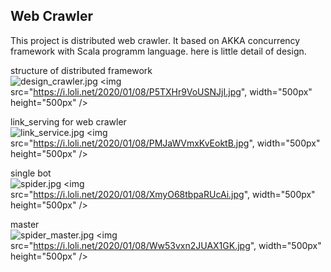 ## Web Crawler
This project is distributed web crawler. It based on AKKA concurrency framework with Scala programm language. 
here is little detail of design.

structure of distributed framework \
![design_crawler.jpg](https://i.loli.net/2020/01/08/P5TXHr9VoUSNJjI.jpg)
<img src="https://i.loli.net/2020/01/08/P5TXHr9VoUSNJjI.jpg", width="500px" height="500px" />

link_serving for web crawler \
![link_service.jpg](https://i.loli.net/2020/01/08/PMJaWVmxKvEoktB.jpg)
<img src="https://i.loli.net/2020/01/08/PMJaWVmxKvEoktB.jpg", width="500px" height="500px" />

single bot  \
![spider.jpg](https://i.loli.net/2020/01/08/XmyO68tbpaRUcAi.jpg)
<img src="https://i.loli.net/2020/01/08/XmyO68tbpaRUcAi.jpg", width="500px" height="500px" />

master \
![spider_master.jpg](https://i.loli.net/2020/01/08/Ww53vxn2JUAX1GK.jpg)
<img src="https://i.loli.net/2020/01/08/Ww53vxn2JUAX1GK.jpg", width="500px" height="500px" />
